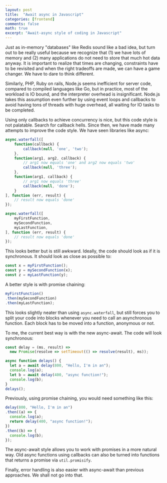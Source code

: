 ```yaml
---
layout: post
title:  "Await async in Javascript"
categories: [frontend]
comments: false
math: true
excerpt: "Await-async style of coding in Javascript"
---
```


Just as in-memory "databases" like Redis sound like a bad idea, but turn out to be really useful because we recognize that (1) we have lots of memory and (2) many applications do not need to store that much hot data anyway. It is important to realize that times are changing, constraints have to be revisited and when the right tradeoffs are made, we can have a game changer. We have to dare to think different.

Similarly, PHP, Ruby on rails, Node.js seems inefficient for server code, compared to  compiled languages like Go, but in practice, most of the workload is IO bound, and the interpreter overhead is insignificant. Node.js takes this assumption even further by using event loops and callbacks to avoid having tons of threads with huge overhead, all waiting for IO tasks to be completed.

Using only callbacks to achieve concurrency is nice, but this code style is not palatable. Search for callback hells. Since then, we have made many attempts to improve the code style. We have seen libraries like async:

```js
async.waterfall([
    function(callback) {
        callback(null, 'one', 'two');
    },
    function(arg1, arg2, callback) {
        // arg1 now equals 'one' and arg2 now equals 'two'
        callback(null, 'three');
    },
    function(arg1, callback) {
        // arg1 now equals 'three'
        callback(null, 'done');
    }
], function (err, result) {
    // result now equals 'done'
});

async.waterfall([
    myFirstFunction,
    mySecondFunction,
    myLastFunction,
], function (err, result) {
    // result now equals 'done'
});
```

This looks better but is still awkward. Ideally, the code should look as if it is synchronous. It should look as close as possible to:
```js
const x = myFirstFunction();
const y = mySecondFunction(x);
const z = myLastFunction(y);
```

A better style is with promise chaining:
```js
myFirstFunction()
.then(mySecondFunction)
.then(myLastFunction);
```

This looks slightly neater than using `async.waterfall`, but still forces you to split your code into blocks whenever you need to call an asynchronous function. Each block has to be moved into a function, anonymous or not.

To me, the current best way is with the new async-await. The code will look synchronous:
```js
const delay = (ms, result) =>
  new Promise(resolve => setTimeout(() => resolve(result), ms));

async function delays() {
  let a = await delay(800, "Hello, I'm in an");
  console.log(a);
  let b = await delay(400, "async function!");
  console.log(b);
}
delays();
```

Previously, using promise chaining, you would need something like this:
```js
delay(800, "Hello, I'm in an")
.then((a) => {
  console.log(a);
  return delay(400, "async function!");
})
.then((b) => {
  console.log(b);
});
```

The async-await style allows you to work with promises in a more natural way. Old async functions using callbacks can also be turned into functions that returns a promise via `util.promisify`.

Finally, error handling is also easier with async-await than previous approaches. We shall not go into that.

